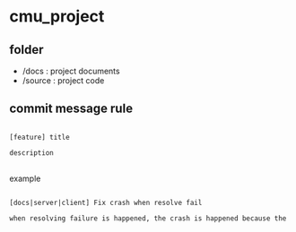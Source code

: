# cmu_project

## folder
* /docs : project documents
* /source : project code

## commit message rule
<pre>
<code>
[feature] title

description
</code>
</pre>

example
<pre>
<code>
[docs|server|client] Fix crash when resolve fail

when resolving failure is happened, the crash is happened because the
</code>
</pre>
